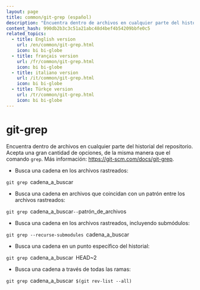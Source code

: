 ```yaml
---
layout: page
title: common/git-grep (español)
description: "Encuentra dentro de archivos en cualquier parte del historial del repositorio."
content_hash: 990db2b3c3c51a21abc48d4bef4b54209bbfe0c5
related_topics:
  - title: English version
    url: /en/common/git-grep.html
    icon: bi bi-globe
  - title: français version
    url: /fr/common/git-grep.html
    icon: bi bi-globe
  - title: italiano version
    url: /it/common/git-grep.html
    icon: bi bi-globe
  - title: Türkçe version
    url: /tr/common/git-grep.html
    icon: bi bi-globe
---
```

# git-grep

Encuentra dentro de archivos en cualquier parte del historial del repositorio.
Acepta una gran cantidad de opciones, de la misma manera que el comando `grep`.
Más información: <https://git-scm.com/docs/git-grep>.

- Busca una cadena en los archivos rastreados:

`git grep `<span class="tldr-var badge badge-pill bg-dark-lm bg-white-dm text-white-lm text-dark-dm font-weight-bold">cadena_a_buscar</span>

- Busca una cadena en archivos que coincidan con un patrón entre los archivos rastreados:

`git grep `<span class="tldr-var badge badge-pill bg-dark-lm bg-white-dm text-white-lm text-dark-dm font-weight-bold">cadena_a_buscar</span>` -- `<span class="tldr-var badge badge-pill bg-dark-lm bg-white-dm text-white-lm text-dark-dm font-weight-bold">patrón_de_archivos</span>

- Busca una cadena en los archivos rastreados, incluyendo submódulos:

`git grep --recurse-submodules `<span class="tldr-var badge badge-pill bg-dark-lm bg-white-dm text-white-lm text-dark-dm font-weight-bold">cadena_a_buscar</span>

- Busca una cadena en un punto específico del historial:

`git grep `<span class="tldr-var badge badge-pill bg-dark-lm bg-white-dm text-white-lm text-dark-dm font-weight-bold">cadena_a_buscar</span>` `<span class="tldr-var badge badge-pill bg-dark-lm bg-white-dm text-white-lm text-dark-dm font-weight-bold">HEAD~2</span>

- Busca una cadena a través de todas las ramas:

`git grep `<span class="tldr-var badge badge-pill bg-dark-lm bg-white-dm text-white-lm text-dark-dm font-weight-bold">cadena_a_buscar</span>` $(git rev-list --all)`
